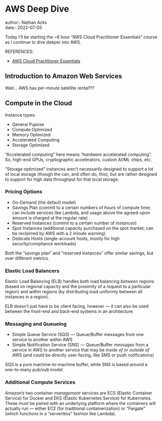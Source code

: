 # AWS Deep Dive

author:: Nathan Acks  
date:: 2022-07-05

Today I’ll be starting the ~6 hour “AWS Cloud Practitioner Essentials” course as I continue to dive deeper into AWS.

REFERENCES:

* [AWS Cloud Practitioner Essentials](https://www.aws.training/learningobject/curriculum?id=27076)

## Introduction to Amazon Web Services

Wait… AWS has per-minute satellite rental?!?

## Compute in the Cloud

Instance types:

* General Pupose
* Compute Optimized
* Memory Optimized
* Accelerated Computing
* Storage Optimized

“Accelerated computing” here means “*hardware* accelerated computing”. So, high-end GPUs, cryptographic accelerators, custom AI/ML chips, etc.

”Storage optimized” instances aren’t necessarily designed to support a lot of local storage (though the can, and often do, this), but are rather designed to support for high data throughput for that local storage.

### Pricing Options

* On-Demand (the default model)
* Savings Plan (commit to a certain numbers of *hours* of compute time; can include services like Lambda, and usage above the agreed-upon amount is charged at the regular rate)
* Reserved Instances (commit to a certain number of *instances*)
* Spot Instances (additional capacity purchased on the spot market; can be reclaimed by AWS with a 2 minute warning)
* Dedicate Hosts (single-account hosts, mostly for high security/compliance workloads)

Both the “savings plan” and “reserved instances” offer similar savings, but over different metrics.

### Elastic Load Balancers

Elastic Load Balancing (ELB) handles both load balancing *between* regions (based on regional capacity and the proximity of a request to a particular region) and *within* regions (by distributing load uniformly between all instances in a region).

ELB doesn’t just have to be client facing, however — it can also be used between the front-end and back-end systems in an architecture.

### Messaging and Queueing

* Simple Queue Service (SQS) — Queue/Buffer messages from one service to another *within* AWS
* Simple Notification Service (SNS) — Queue/Buffer messages from a service in AWS to another service that may be *inside of or outside of* AWS (and could be directly user-facing, like SMS or push notifications)

SQS is a pure machine-to-machine buffer, while SNS is based around a one-to-many pub/sub model.

### Additional Compute Services

Amazon’s two container *management* services are ECS (Elastic Container Service) for Docker and EKS (Elastic Kubernetes Service) for Kubernetes. These must be paired with an underlying platform where the containers will actually run — either EC2 (for traditional containerization) or “Fargate” (which functions in a “serverless” fashion like Lambda).
